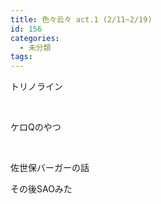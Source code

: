 ```yaml
---
title: 色々云々 act.1 (2/11~2/19)
id: 156
categories:
  - 未分類
tags:
---
```


<!--more-->

トリノライン

&nbsp;

ケロQのやつ

&nbsp;

佐世保バーガーの話

その後SAOみた